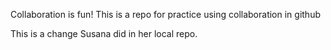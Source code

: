 Collaboration is fun! This is a repo for practice using collaboration in github

This is a change Susana did in her local repo.
